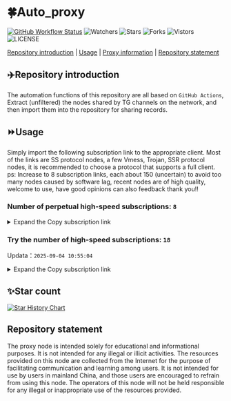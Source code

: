 # 🍀Auto_proxy
[![GitHub Workflow Status](https://img.shields.io/github/actions/workflow/status/PangTouY00/Auto_proxy/main.yml?branch=main)](https://github.com/PangTouY00/Auto_proxy/actions/workflows/main.yml?branch=main) 
![Watchers](https://img.shields.io/github/watchers/w1770946466/Auto_proxy) ![Stars](https://img.shields.io/github/stars/PangTouY00/Auto_proxy) ![Forks](https://img.shields.io/github/forks/w1770946466/Auto_proxy) ![Vistors](https://visitor-badge.laobi.icu/badge?page_id=PangTouY00.Auto_proxy) ![LICENSE](https://img.shields.io/badge/license-CC%20BY--SA%204.0-green.svg)

[Repository introduction](https://github.com/PangTouY00/Auto_proxy#Repositoryintroduction) | [Usage](https://github.com/PangTouY00/Auto_proxy#Usage) | [Proxy information](https://github.com/PangTouY00/Auto_proxy#Proxyinformation) | [Repository statement](https://github.com/PangTouY00/Auto_proxy#Repositorystatement)

## ✈️Repository introduction
The automation functions of this repository are all based on `GitHub Actions`,
Extract (unfiltered) the nodes shared by TG channels on the network, and then import them into the repository for sharing records.

## ⏩Usage
Simply import the following subscription link to the appropriate client. Most of the links are SS protocol nodes, a few Vmess, Trojan, SSR protocol nodes, it is recommended to choose a protocol that supports a full client.
ps: Increase to 8 subscription links, each about 150 (uncertain) to avoid too many nodes caused by software lag, recent nodes are of high quality, welcome to use, have good opinions can also feedback thank you!!

### Number of perpetual high-speed subscriptions: `8`

<details>
  <summary>Expand the Copy subscription link</summary>

  
- [Multiprotocol Base64 encoding](https://raw.githubusercontent.com/PangTouY00/Auto_proxy/main/Long_term_subscription1)
`https://raw.githubusercontent.com/PangTouY00/Auto_proxy/main/Long_term_subscription_num`
`Total number of merge nodes: 241`

- [Multiprotocol Base64 encoding](https://raw.githubusercontent.com/PangTouY00/Auto_proxy/main/Long_term_subscription1)
`https://raw.githubusercontent.com/PangTouY00/Auto_proxy/main/Long_term_subscription1`
`Total number of merge nodes: 31`

- [Multiprotocol Base64 encoding](https://raw.githubusercontent.com/PangTouY00/Auto_proxy/main/Long_term_subscription2)
`https://raw.githubusercontent.com/PangTouY00/Auto_proxy/main/Long_term_subscription2`
`Total number of merge nodes: 31`

- [Multiprotocol Base64 encoding](https://raw.githubusercontent.com/PangTouY00/Auto_proxy/main/Long_term_subscription3)
`https://raw.githubusercontent.com/PangTouY00/Auto_proxy/main/Long_term_subscription3`
`Total number of merge nodes: 31`

- [Multiprotocol Base64 encoding](https://raw.githubusercontent.com/PangTouY00/Auto_proxy/main/Long_term_subscription4)
`https://raw.githubusercontent.com/PangTouY00/Auto_proxy/main/Long_term_subscription4`
`Total number of merge nodes: 31`

- [Multiprotocol Base64 encoding](https://raw.githubusercontent.comPangTouY00/Auto_proxy/main/Long_term_subscription5)
`https://raw.githubusercontent.com/PangTouY00/Auto_proxy/main/Long_term_subscription5`
`Total number of merge nodes: 31`

- [Multiprotocol Base64 encoding](https://raw.githubusercontent.com/PangTouY00/Auto_proxy/main/Long_term_subscription6)
`https://raw.githubusercontent.com/PangTouY00/Auto_proxy/main/Long_term_subscription6`
`Total number of merge nodes: 31`

- [Multiprotocol Base64 encoding](https://raw.githubusercontent.com/PangTouY00/Auto_proxy/main/Long_term_subscription7)
`https://raw.githubusercontent.com/PangTouY00/Auto_proxy/main/Long_term_subscription7`
`Total number of merge nodes: 31`

- [Multiprotocol Base64 encoding](https://raw.githubusercontent.com/PangTouY00/Auto_proxy/main/Long_term_subscription8)
`https://raw.githubusercontent.com/PangTouY00/Auto_proxy/main/Long_term_subscription8`
`Total number of merge nodes: 24`

- [Clash subscription](https://raw.githubusercontent.com/PangTouY00/Auto_proxy/main/Long_term_subscription2.yaml)
`https://raw.githubusercontent.com/PangTouY00/Auto_proxy/main/Long_term_subscription1.yaml`


- [Clash subscription](https://raw.githubusercontent.com/PangTouY00/Auto_proxy/main/Long_term_subscription2.yaml)
`https://raw.githubusercontent.com/PangTouY00/Auto_proxy/main/Long_term_subscription2.yaml`


- [Clash subscription](https://raw.githubusercontent.com/PangTouY00/Auto_proxy/main/Long_term_subscription3.yaml)
`https://raw.githubusercontent.com/PangTouY00/Auto_proxy/main/Long_term_subscription3.yaml`
  
</details>

### Try the number of high-speed subscriptions: `18`
Updata：`2025-09-04 10:55:04`


<details>
  <summary>Expand the Copy subscription link</summary>  































































































































































































































































































































































































































































































































































































































































































































































































































































































































































































































































































































































































































































































































































































































































































































































































































































































































































































































































































































































































































































































































































































































































































































































































































































































































































































































































































































































































































































































































































































































































































































































































































































































































































































































































































































































































































































































































































































































































































































































































































































































































































































































































































































































































































































































































































































































































































































































































































































































































































































































































































































































































































































































































































































































































































































































































































































































































































































































































































































































































































































































































































































































































































































































































































































































































































































































































































































































































































































































































































































































































































































































































































































































































































































































































































































































































































































































































































































































































































































































































































































































































































































































































































































































































































































































































































































































































































































































































































































































































































































































































































































































































































































































































































































































































































































































































































































































































































































































































































































































































































































































































































































































































































































































































































































































































































































































































































































































































































































































































































































































































































































































































































































































































































































































































































































































































































































































































































































































































































































































































































































































































































































































































































































































































































































































































































































































































































































































































































































































































































































































































































































































































































































































































































































































































































































































































































































































































































































































































































































































































































































































































































































































































































































































































































































































































































































































































































































































































































































































































































































































































































































































































































































































































































































































































































































































































































































































































































































































































































































































































































































































































































































































































































































































































































































































































































































































































































































































































































































































































































































































































































































































































































































































































































































































































































































































































































































































































































































































































































































































































































































































































































































































































































































































































































































































































































































































































































































































































































































































































































































































































































































































































































































































































































































































































































































































































































































































































































































































































































































































































































































































































































































































































































































































































































































































































































































































































































































































































































































































































































































































































































































































































































































































































































































































































































































































































































































































































































































































































































































































































































































































































































































































































































































































































































































































































































































































































































































































































































































































































































































































































































































































































































































































































































































































































>Trial subscription：
`https://v2b.zyrhk.top/api/v1/client/subscribe?token=10ca10d02db8be46a91df8cd1ce24325`




>Trial subscription：
`https://yywhale.com/api/v1/client/subscribe?token=54e3b0dbf5666bec4d9db3f68c60851d`




>Trial subscription：
`https://go.yueyun.de/api/v1/client/subscribe?token=3531a282d3f3da7717d93a6799e52c51`




>Trial subscription：
`https://dashuai.us/api/v1/client/subscribe?token=1db7fb6287b48026e1aff9a2b9f36d29`




>Trial subscription：
`https://ld88.nxxbbf.com/api/v1/client/subscribe?token=51ffa628f5fe63e03eddaad263cfee8f`




>Trial subscription：
`https://qingyun.zybs.eu.org/api/v1/client/subscribe?token=18d1075cf665c41be3e2a8dc611a2dcd`




>Trial subscription：
`https://dash.tuzivip01.top/api/v1/client/subscribe?token=436ef63e6736de3c57d27358f72575a5`




>Trial subscription：
`https://nekocloud.qzz.io/api/v1/client/subscribe?token=b25a4b64397830b13b1d25cc8b28ac11`




>Trial subscription：
`http://tinnyrick8888.com/api/v1/client/subscribe?token=f39649d4c474c5ca0b7ccb1cc0b388bb`




>Trial subscription：
`https://cfvpn.com/api/v1/client/subscribe?token=3f7faf1ccd9890100d718c6b225c6b4a`




>Trial subscription：
`https://www.eeevpn.com/api/v1/client/subscribe?token=3a32cfb5d289214556a853d33ceb09fd`




>Trial subscription：
`https://www.v3ml.com/api/v1/client/subscribe?token=a871718df5750e4e153c787047e51b21`




>Trial subscription：
`https://dash.tuzivip03.top/api/v1/client/subscribe?token=35e26df91113d51ac60fe641b4050168`




>Trial subscription：
`https://kingfisher.top/api/v1/client/subscribe?token=bb5644f50c086508cb2eab42db888227`




>Trial subscription：
`https://ldld.whtjdasha.com/api/v1/client/subscribe?token=a12af066de57ab7dc2b16ec83ede6f6a`




>Trial subscription：
`https://dl.vfkum.website/api/v1/client/subscribe?token=b292d64f00823ee5f37e1190c9229db4`




>Trial subscription：
`https://dash.tuzivip02.top/api/v1/client/subscribe?token=19d8319c2552c4c32d558ee9408fab97`




>Trial subscription：
`https://sdvpapi.meytsoyxx.com/api/v1/client/subscribe?token=692a70d235e7f7271caf5197f2ff3149`



</details>

## ✨Star count
[![Star History Chart](https://api.star-history.com/svg?repos=PangTouY00/Auto_proxy&type=Date)](https://star-history.com/#w1770946466/Auto_proxy&Date)



## Repository statement
The proxy node is intended solely for educational and informational purposes. It is not intended for any illegal or illicit activities. The resources provided on this node are collected from the Internet for the purpose of facilitating communication and learning among users. It is not intended for use by users in mainland China, and those users are encouraged to refrain from using this node. The operators of this node will not be held responsible for any illegal or inappropriate use of the resources provided.
